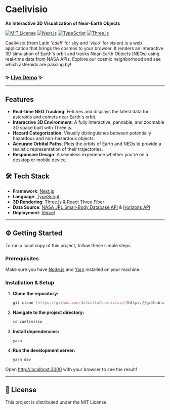 # Caelivisio 

**An Interactive 3D Visualization of Near-Earth Objects**

[![MIT License](https://img.shields.io/badge/License-MIT-green.svg)](https://choosealicense.com/licenses/mit/)
[![Next.js](https://img.shields.io/badge/Next.js-14.x-black?style=flat&logo=next.js)](https://nextjs.org/)
[![TypeScript](https://img.shields.io/badge/TypeScript-5.x-blue?style=flat&logo=typescript)](https://www.typescriptlang.org/)
[![Three.js](https://img.shields.io/badge/Three.js-r160-black?style=flat&logo=three.js)](https://threejs.org/)

Caelivisio (from Latin *'caeli'* for sky and *'visio'* for vision) is a web application that brings the cosmos to your browser. It renders an interactive 3D simulation of Earth's orbit and tracks Near-Earth Objects (NEOs) using real-time data from NASA APIs. Explore our cosmic neighborhood and see which asteroids are passing by!

### ✨ **[Live Demo](https://webcaelivisio.vercel.app/)** ✨

---

##  Features

* **Real-time NEO Tracking**: Fetches and displays the latest data for asteroids and comets near Earth's orbit.
* **Interactive 3D Environment**: A fully interactive, pannable, and zoomable 3D space built with Three.js.
* **Hazard Categorization**: Visually distinguishes between potentially hazardous and non-hazardous objects.
* **Accurate Orbital Paths**: Plots the orbits of Earth and NEOs to provide a realistic representation of their trajectories.
* **Responsive Design**: A seamless experience whether you're on a desktop or mobile device.


## 🛠️ Tech Stack

* **Framework**: [Next.js](https://nextjs.org/)
* **Language**: [TypeScript](https://www.typescriptlang.org/)
* **3D Rendering**: [Three.js](https://threejs.org/) & [React Three Fiber](https://docs.pmnd.rs/react-three-fiber/getting-started/introduction)
* **Data Source**: [NASA JPL Small-Body Database API](https://ssd-api.jpl.nasa.gov/doc/sbdb.html) & [Horizons API](https://ssd.jpl.nasa.gov/horizons/app.html#/)
* **Deployment**: [Vercel](https://vercel.com/)

---

## ⚙️ Getting Started

To run a local copy of this project, follow these simple steps.

### Prerequisites

Make sure you have [Node.js](https://nodejs.org/en/) and [Yarn](https://yarnpkg.com/) installed on your machine.

### Installation & Setup

1.  **Clone the repository:**
    ```sh
    git clone [https://github.com/dotbillu/caelivisio](https://github.com/dotbillu/caelivisio)
    ```
2.  **Navigate to the project directory:**
    ```sh
    cd caelivisio
    ```
3.  **Install dependencies:**
    ```sh
    yarn 
    ```
4.  **Run the development server:**
    ```sh
    yarn dev
    ```

Open [http://localhost:3000](http://localhost:3000) with your browser to see the result!

---

## 📄 License

This project is distributed under the MIT License.
